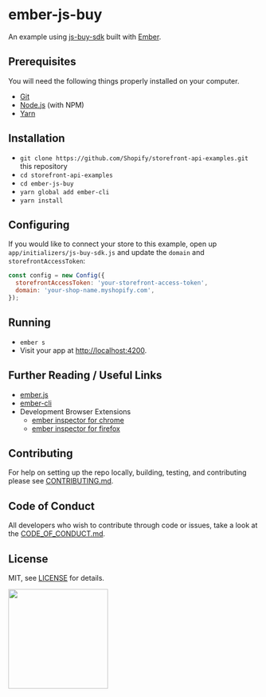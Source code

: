 # ember-js-buy

An example using [js-buy-sdk](https://github.com/Shopify/js-buy-sdk) built with [Ember](https://www.emberjs.com/).

## Prerequisites

You will need the following things properly installed on your computer.

* [Git](https://git-scm.com/)
* [Node.js](https://nodejs.org/) (with NPM)
* [Yarn](https://yarnpkg.com/en/)

## Installation

* `git clone https://github.com/Shopify/storefront-api-examples.git` this repository
* `cd storefront-api-examples`
* `cd ember-js-buy`
* `yarn global add ember-cli`
* `yarn install`

## Configuring

If you would like to connect your store to this example, open up `app/initializers/js-buy-sdk.js` and update the `domain` and `storefrontAccessToken`:
```js
const config = new Config({
  storefrontAccessToken: 'your-storefront-access-token',
  domain: 'your-shop-name.myshopify.com',
});
```

## Running

* `ember s`
* Visit your app at [http://localhost:4200](http://localhost:4200).

## Further Reading / Useful Links

* [ember.js](http://emberjs.com/)
* [ember-cli](https://ember-cli.com/)
* Development Browser Extensions
  * [ember inspector for chrome](https://chrome.google.com/webstore/detail/ember-inspector/bmdblncegkenkacieihfhpjfppoconhi)
  * [ember inspector for firefox](https://addons.mozilla.org/en-US/firefox/addon/ember-inspector/)

## Contributing
For help on setting up the repo locally, building, testing, and contributing
please see [CONTRIBUTING.md](https://github.com/Shopify/storefront-api-examples/blob/master/CONTRIBUTING.md).

## Code of Conduct
All developers who wish to contribute through code or issues, take a look at the
[CODE_OF_CONDUCT.md](https://github.com/Shopify/storefront-api-examples/blob/master/CODE_OF_CONDUCT.md).

## License

MIT, see [LICENSE](https://github.com/Shopify/storefront-api-examples/blob/master/LICENSE.txt) for details.

<img src="https://cdn.shopify.com/shopify-marketing_assets/builds/19.0.0/shopify-full-color-black.svg" width="200" />
